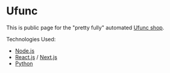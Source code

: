 # Ufunc

This is public page for the "pretty fully" automated [Ufunc shop](https://ufunc.com).

Technologies Used:

* [Node.js](https://github.com/nodejs/node)
* [React.js](https://github.com/facebook/react) / [Next.js](https://github.com/zeit/next.js/)
* [Python](https://github.com/python/cpython)
